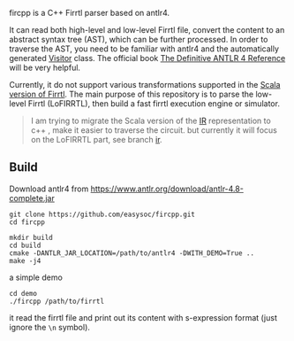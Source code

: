 fircpp is a C++ Firrtl parser based on antlr4.

It can read both high-level and low-level Firrtl file, convert the content to an abstract syntax tree (AST), which can be further processed. In order to traverse the AST, you need to be familiar with antlr4 and the automatically generated [Visitor](./fircpp/parser/FIRRTLVisitor.h) class. The official book [The Definitive ANTLR 4 Reference](http://pragprog.com/book/tpantlr2/the-definitive-antlr-4-reference) will be very helpful.

Currently, it do not support various transformations supported in the [Scala version of Firrtl](https://github.com/freechipsproject/firrtl). The main purpose of this repository is to parse the low-level Firrtl (LoFIRRTL), then build a fast firrtl execution engine or simulator.

> I am trying to migrate the Scala version of the [IR](https://github.com/freechipsproject/firrtl/tree/master/src/main/scala/firrtl/ir) representation to c++ , make it easier to traverse the circuit. but currently it will focus on the LoFIRRTL part, see branch [ir](https://github.com/easysoc/fircpp/tree/ir).

## Build

Download antlr4 from https://www.antlr.org/download/antlr-4.8-complete.jar

```
git clone https://github.com/easysoc/fircpp.git
cd fircpp

mkdir build
cd build
cmake -DANTLR_JAR_LOCATION=/path/to/antlr4 -DWITH_DEMO=True ..
make -j4
```

a simple demo

```
cd demo
./fircpp /path/to/firrtl
```

it read the firrtl file and print out its content with s-expression format (just ignore the `\n` symbol).